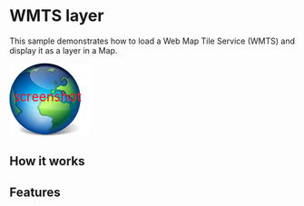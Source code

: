 # WMTS layer

This sample demonstrates how to load a Web Map Tile Service (WMTS) and display it as a layer in a Map.

![](screenshot.png)

## How it works

## Features

